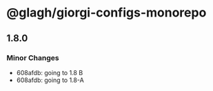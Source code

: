# @glagh/giorgi-configs-monorepo

## 1.8.0

### Minor Changes

- 608afdb: going to 1.8 B
- 608afdb: going to 1.8-A
